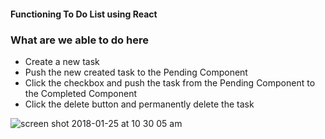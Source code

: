 #### Functioning To Do List using React

### What are we able to do here
* Create a new task
* Push the new created task to the Pending Component
* Click the checkbox and push the task from the Pending Component to the Completed Component
* Click the delete button and permanently delete the task

![screen shot 2018-01-25 at 10 30 05 am](https://user-images.githubusercontent.com/31966603/35399810-c7d9d3d0-01ba-11e8-9abf-b2df17dfa2b8.png)
